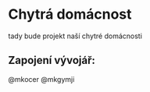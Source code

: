 # Chytrá domácnost

tady bude projekt naší chytré domácnosti



## Zapojení vývojář:
@mkocer
@mkgymji
